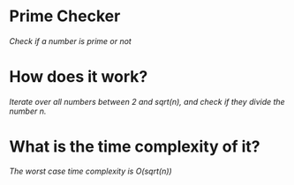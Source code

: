 # Prime Checker
###### Check if a number is prime or not

# How does it work?
###### Iterate over all numbers between 2 and sqrt(n), and check if they divide the number n.

# What is the time complexity of it?
###### The worst case time complexity is O(sqrt(n))

